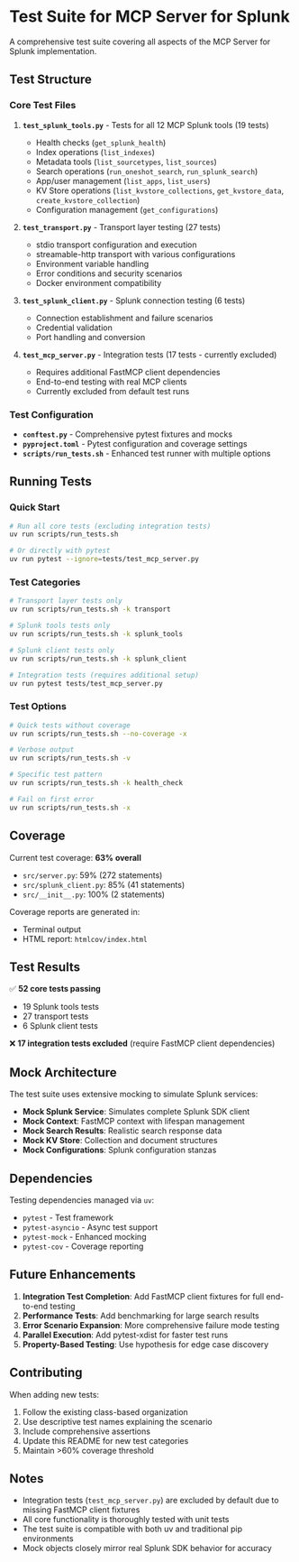 # Test Suite for MCP Server for Splunk

A comprehensive test suite covering all aspects of the MCP Server for Splunk implementation.

## Test Structure

### Core Test Files

1. **`test_splunk_tools.py`** - Tests for all 12 MCP Splunk tools (19 tests)
   - Health checks (`get_splunk_health`)
   - Index operations (`list_indexes`)
   - Metadata tools (`list_sourcetypes`, `list_sources`)
   - Search operations (`run_oneshot_search`, `run_splunk_search`)
   - App/user management (`list_apps`, `list_users`)
   - KV Store operations (`list_kvstore_collections`, `get_kvstore_data`, `create_kvstore_collection`)
   - Configuration management (`get_configurations`)

2. **`test_transport.py`** - Transport layer testing (27 tests)
   - stdio transport configuration and execution
   - streamable-http transport with various configurations
   - Environment variable handling
   - Error conditions and security scenarios
   - Docker environment compatibility

3. **`test_splunk_client.py`** - Splunk connection testing (6 tests)
   - Connection establishment and failure scenarios
   - Credential validation
   - Port handling and conversion

4. **`test_mcp_server.py`** - Integration tests (17 tests - currently excluded)
   - Requires additional FastMCP client dependencies
   - End-to-end testing with real MCP clients
   - Currently excluded from default test runs

### Test Configuration

- **`conftest.py`** - Comprehensive pytest fixtures and mocks
- **`pyproject.toml`** - Pytest configuration and coverage settings
- **`scripts/run_tests.sh`** - Enhanced test runner with multiple options

## Running Tests

### Quick Start

```bash
# Run all core tests (excluding integration tests)
uv run scripts/run_tests.sh

# Or directly with pytest
uv run pytest --ignore=tests/test_mcp_server.py
```

### Test Categories

```bash
# Transport layer tests only
uv run scripts/run_tests.sh -k transport

# Splunk tools tests only
uv run scripts/run_tests.sh -k splunk_tools

# Splunk client tests only
uv run scripts/run_tests.sh -k splunk_client

# Integration tests (requires additional setup)
uv run pytest tests/test_mcp_server.py
```

### Test Options

```bash
# Quick tests without coverage
uv run scripts/run_tests.sh --no-coverage -x

# Verbose output
uv run scripts/run_tests.sh -v

# Specific test pattern
uv run scripts/run_tests.sh -k health_check

# Fail on first error
uv run scripts/run_tests.sh -x
```

## Coverage

Current test coverage: **63% overall**
- `src/server.py`: 59% (272 statements)
- `src/splunk_client.py`: 85% (41 statements)
- `src/__init__.py`: 100% (2 statements)

Coverage reports are generated in:
- Terminal output
- HTML report: `htmlcov/index.html`

## Test Results

✅ **52 core tests passing**
- 19 Splunk tools tests
- 27 transport tests
- 6 Splunk client tests

❌ **17 integration tests excluded** (require FastMCP client dependencies)

## Mock Architecture

The test suite uses extensive mocking to simulate Splunk services:

- **Mock Splunk Service**: Simulates complete Splunk SDK client
- **Mock Context**: FastMCP context with lifespan management
- **Mock Search Results**: Realistic search response data
- **Mock KV Store**: Collection and document structures
- **Mock Configurations**: Splunk configuration stanzas

## Dependencies

Testing dependencies managed via `uv`:
- `pytest` - Test framework
- `pytest-asyncio` - Async test support
- `pytest-mock` - Enhanced mocking
- `pytest-cov` - Coverage reporting

## Future Enhancements

1. **Integration Test Completion**: Add FastMCP client fixtures for full end-to-end testing
2. **Performance Tests**: Add benchmarking for large search results
3. **Error Scenario Expansion**: More comprehensive failure mode testing
4. **Parallel Execution**: Add pytest-xdist for faster test runs
5. **Property-Based Testing**: Use hypothesis for edge case discovery

## Contributing

When adding new tests:
1. Follow the existing class-based organization
2. Use descriptive test names explaining the scenario
3. Include comprehensive assertions
4. Update this README for new test categories
5. Maintain >60% coverage threshold

## Notes

- Integration tests (`test_mcp_server.py`) are excluded by default due to missing FastMCP client fixtures
- All core functionality is thoroughly tested with unit tests
- The test suite is compatible with both uv and traditional pip environments
- Mock objects closely mirror real Splunk SDK behavior for accuracy
